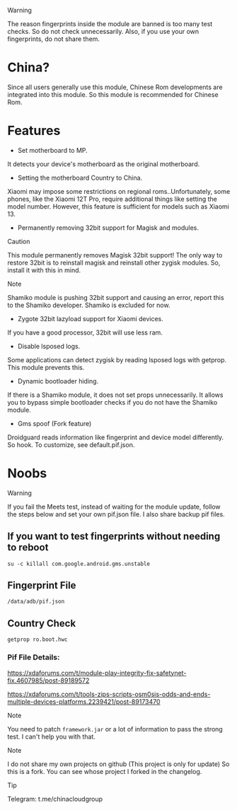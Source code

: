 > [!WARNING]
> The reason fingerprints inside the module are banned is too many test checks. So do not check unnecessarily. Also, if you use your own fingerprints, do not share them.

# China?
Since all users generally use this module, Chinese Rom developments are integrated into this module. So this module is recommended for Chinese Rom.

# Features
+ Set motherboard to MP.

It detects your device's motherboard as the original motherboard.

+ Setting the motherboard Country to China.

Xiaomi may impose some restrictions on regional roms..Unfortunately, some phones, like the Xiaomi 12T Pro, require additional things like setting the model number. However, this feature is sufficient for models such as Xiaomi 13.

+ Permanently removing 32bit support for Magisk and modules.

> [!CAUTION]
> This module permanently removes Magisk 32bit support! The only way to restore 32bit is to reinstall magisk and reinstall other zygisk modules. So, install it with this in mind.

> [!NOTE]
> Shamiko module is pushing 32bit support and causing an error, report this to the Shamiko developer. Shamiko is excluded for now.

+ Zygote 32bit lazyload support for Xiaomi devices.

If you have a good processor, 32bit will use less ram.

+ Disable lsposed logs.

Some applications can detect zygisk by reading lsposed logs with getprop. This module prevents this.

+ Dynamic bootloader hiding.

If there is a Shamiko module, it does not set props unnecessarily. It allows you to bypass simple bootloader checks if you do not have the Shamiko module.

+ Gms spoof (Fork feature)

Droidguard reads information like fingerprint and device model differently. So hook.
To customize, see default.pif.json.

# Noobs
> [!WARNING]
> If you fail the Meets test, instead of waiting for the module update, follow the steps below and set your own pif.json file. I also share backup pif files.

## If you want to test fingerprints without needing to reboot
```
su -c killall com.google.android.gms.unstable
```

## Fingerprint File
```
/data/adb/pif.json
```
## Country Check
```
getprop ro.boot.hwc
```

### Pif File Details:
https://xdaforums.com/t/module-play-integrity-fix-safetynet-fix.4607985/post-89189572

https://xdaforums.com/t/tools-zips-scripts-osm0sis-odds-and-ends-multiple-devices-platforms.2239421/post-89173470

> [!NOTE]
> You need to patch `framework.jar` or a lot of information to pass the strong test. I can't help you with that.

> [!NOTE]
> I do not share my own projects on github (This project is only for update) So this is a fork. You can see whose project I forked in the changelog.

> [!TIP]
> Telegram: t.me/chinacloudgroup
